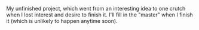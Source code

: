 My unfinished project, which went from an interesting idea to one crutch when I lost interest and desire to finish it. I'll fill in the "master" when I finish it (which is unlikely to happen anytime soon).
